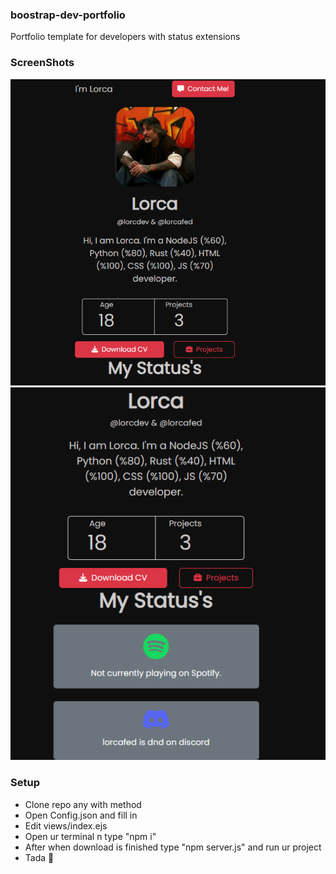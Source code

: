 ### boostrap-dev-portfolio
 Portfolio template for developers with status extensions
### ScreenShots
![image-1](https://github.com/lorcdev/boostrap-dev-portfolio/blob/main/ss/image-1.png)
![image-2](https://github.com/lorcdev/boostrap-dev-portfolio/blob/main/ss/image-2.png)
### Setup
- Clone repo any with method
- Open Config.json and fill in
- Edit views/index.ejs
- Open ur terminal n type "npm i"
- After when download is finished type "npm server.js" and run ur project
- Tada 🎉
